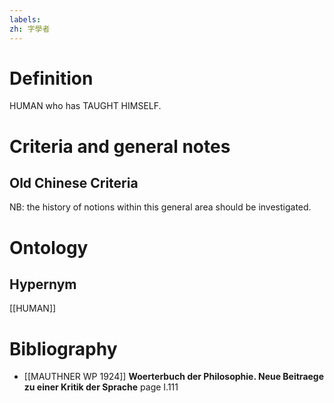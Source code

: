 ```yaml
---
labels: 
zh: 字學者
---
```


# Definition
HUMAN who has TAUGHT HIMSELF.
# Criteria and general notes
## Old Chinese Criteria
NB: the history of notions within this general area should be investigated.
# Ontology

## Hypernym
[[HUMAN]]
# Bibliography
- [[MAUTHNER WP 1924]]
**Woerterbuch der Philosophie. Neue Beitraege zu einer Kritik der Sprache** page I.111

